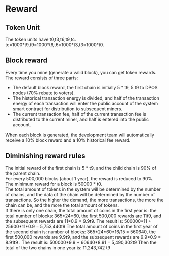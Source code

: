 # Reward

## Token Unit

The token units have t0,t3,t6,t9,tc.  
tc=1000\*t9,t9=1000\*t6,t6=1000\*t3,t3=1000\*t0.

## Block reward

Every time you mine (generate a valid block), you can get token rewards.  
The reward consists of three parts:  

* The default block reward, the first chain is initially 5 \* t9, 5 t9 to DPOS nodes (70% rebate to voters).
* The historical transaction energy is divided, and half of the transaction energy of each transaction will enter the public account of the system smart contract for distribution to subsequent miners.
* The current transaction fee, half of the current transaction fee is distributed to the current miner, and half is entered into the public account.

When each block is generated, the development team will automatically receive a 10% block reward and a 10% historical fee reward.

## Diminishing reward rules

The initial reward of the first chain is 5 \* t9, and the child chain is 90% of the parent chain.  
For every 500,000 blocks (about 1 year), the reward is reduced to 90%.  
The minimum reward for a block is 50000 \* t0.  
The total amount of tokens in the system will be determined by the number of chains, and the data of the chain will be determined by the number of transactions. So the higher the demand, the more transactions, the more the chain can be, and the more the total amount of tokens.  
If there is only one chain, the total amount of coins in the first year is: the total number of blocks: 365\*24\*60, the first 500,000 rewards are 11t9, and the subsequent rewards are 11\*0.9 = 9.9t9. The result is: 500000\*11 + 25600\*11\*0.9 = 5,753,440t9
The total amount of coins in the first year of the second chain is: number of blocks: 365\*24\*60\*16/15 = 560640, the first 500,000 rewards are 9.9t9, and the subsequent rewards are 9.9\*0.9 = 8.91t9 . The result is: 500000\*9.9 + 60640\*8.91 = 5,490,302t9
Then the total of the two chains in one year is: 11,243,742 t9
